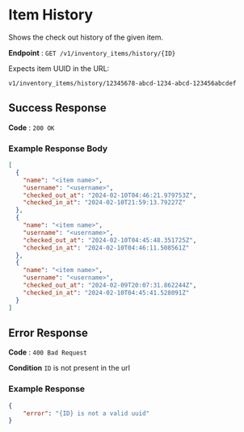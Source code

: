 # Item History

Shows the check out history of the given item.

**Endpoint** : `GET /v1/inventory_items/history/{ID}`

Expects item UUID in the URL:

`v1/inventory_items/history/12345678-abcd-1234-abcd-123456abcdef`

## Success Response

**Code** : `200 OK`

### Example Response Body

```json
[
  {
    "name": "<item name>",
    "username": "<username>",
    "checked_out_at": "2024-02-10T04:46:21.979753Z",
    "checked_in_at": "2024-02-10T21:59:13.79227Z"
  },
  {
    "name": "<item name>",
    "username": "<username>",
    "checked_out_at": "2024-02-10T04:45:48.351725Z",
    "checked_in_at": "2024-02-10T04:46:11.508561Z"
  },
  {
    "name": "<item name>",
    "username": "<username>",
    "checked_out_at": "2024-02-09T20:07:31.862244Z",
    "checked_in_at": "2024-02-10T04:45:41.528091Z"
  }
]
```

## Error Response

**Code** : `400 Bad Request`

**Condition** `ID` is not present in the url

### Example Response

```json
{
    "error": "{ID} is not a valid uuid"
}
```
